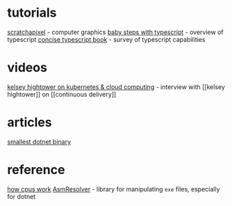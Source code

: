# tutorials
[scratchapixel](https://scratchapixel.com) - computer graphics
[baby steps with typescript](https://www.telerik.com/blogs/baby-steps-typescript) - overview of typescript
[concise typescript book](https://github.com/gibbok/typescript-book) - survey of typescript capabilities

# videos
[kelsey hightower on kubernetes & cloud computing](https://www.youtube.com/watch?v=zkEYxCmPGqU) - interview with [[kelsey hightower]] on [[continuous delivery]]

# articles
[smallest dotnet binary](https://blog.washi.dev/posts/tinysharp/)

# reference
[how cpus work](https://cpu.land/)
[AsmResolver](https://docs.washi.dev/asmresolver/guides/dotnet/index.html) - library for manipulating `exe` files, especially for dotnet
